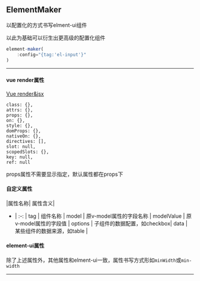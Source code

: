 

## ElementMaker

以配置化的方式书写elment-ui组件

以此为基础可以衍生出更高级的配置化组件

```javascript
element-maker(
    :config="{tag:'el-input'}"
)
```
----
#### vue render属性

[Vue render&jsx](https://cn.vuejs.org/v2/guide/render-function.html)
```
class: {},
attrs: {},
props: {},
on: {},
style: {},
domProps: {},
nativeOn: {},
directives: [],
slot: null,
scopedSlots: {},
key: null,
ref: null
```
props属性不需要显示指定，默认属性都在props下
 
#### 自定义属性
|属性名称| 属性含义|
- | :-: | 
tag | 组件名称 | 
model | 原v-model属性的字段名称 | 
modelValue | 原v-model属性的字段值 | 
options | 子组件的数据配置，如checkbox| 
data | 某些组件的数据来源，如table | 

#### element-ui属性

除了上述属性外，其他属性和elment-ui一致，属性书写方式形如`minWidth`或`min-width`


----